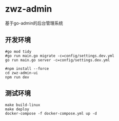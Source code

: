 # zwz-admin

基于go-admin的后台管理系统

## 开发环境

```shell
#go mod tidy
#go run main.go migrate -c=config/settings.dev.yml
go run main.go server -c=config/settings.dev.yml
```

```shell
#npm install --force
cd zwz-admin-ui
npm run dev
```

##  测试环境
```shell
make build-linux
make deploy
docker-compose -f docker-compose.yml up -d
```